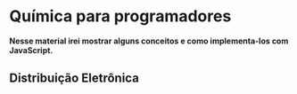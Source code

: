 # Química para programadores

**Nesse material irei mostrar alguns conceitos e como implementa-los com JavaScript.**

## Distribuição Eletrônica


